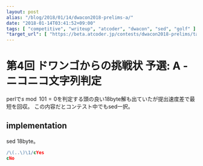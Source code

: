 ```yaml
---
layout: post
alias: "/blog/2018/01/14/dwacon2018-prelims-a/"
date: "2018-01-14T03:41:52+09:00"
tags: [ "competitive", "writeup", "atcoder", "dwacon", "sed", "golf" ]
"target_url": [ "https://beta.atcoder.jp/contests/dwacon2018-prelims/tasks/dwacon2018_prelims_a" ]
---
```


# 第4回 ドワンゴからの挑戦状 予選: A - ニコニコ文字列判定

perlで$s \bmod 101 =  0$を判定する頭の良い$18$byte解も出ていたが提出速度差で最短を回収。
この内容だとコンテスト中でもsed一択。

## implementation

sed $18$byte。

``` sed
/\(..\)\1/cYes
cNo
```
